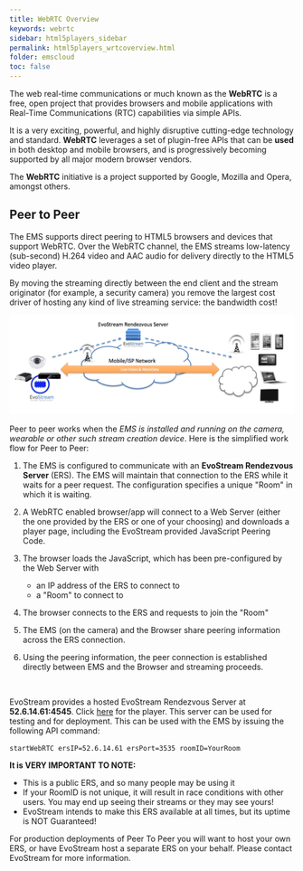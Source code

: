 ```yaml
---
title: WebRTC Overview
keywords: webrtc
sidebar: html5players_sidebar
permalink: html5players_wrtcoverview.html
folder: emscloud
toc: false
---
```




The web real-time communications or much known as the **WebRTC** is a free, open project that provides browsers and mobile applications with Real-Time Communications (RTC) capabilities via simple APIs. 

It is a very exciting, powerful, and highly disruptive cutting-edge technology and standard.  **WebRTC** leverages a set of plugin-free APIs that can be **used** in both desktop and mobile browsers, and is progressively becoming supported by all major modern browser vendors. 

The **WebRTC** initiative is a project supported by Google, Mozilla and Opera, amongst others.



## Peer to Peer

The EMS supports direct peering to HTML5 browsers and devices that support WebRTC. Over the WebRTC channel, the EMS streams low-latency (sub-second) H.264 video and AAC audio for delivery directly to the HTML5 video player.

By moving the streaming directly between the end client and the stream originator (for example, a security camera) you remove the largest cost driver of hosting any kind of live streaming service: the bandwidth cost!

![](images/html5/proto1.png)



Peer to peer works when the _EMS is installed and running on the camera, wearable or other such stream creation device_. Here is the simplified work flow for Peer to Peer:

1. The EMS is configured to communicate with an **EvoStream Rendezvous Server** (ERS). The EMS will maintain that connection to the ERS while it waits for a peer request. The configuration specifies a unique "Room" in which it is waiting.

2. A WebRTC enabled browser/app will connect to a Web Server (either the one provided by the ERS or one of your choosing) and downloads a player page, including the EvoStream provided JavaScript Peering Code.

3. The browser loads the JavaScript, which has been pre-configured by the Web Server with 

   - an IP address of the ERS to connect to
   - a "Room" to connect to

4. The browser connects to the ERS and requests to join the "Room"

5. The EMS (on the camera) and the Browser share peering information across the ERS connection.

6. Using the peering information, the peer connection is established directly between EMS and the Browser and streaming proceeds.

   ​

EvoStream provides a hosted EvoStream Rendezvous Server at **52.6.14.61:4545**. Click [here](ers.evostream.com:5050/demov2/evoplayers.html) for the player. This server can be used for testing and for deployment. This can be used with the EMS by issuing the following API command:

```
startWebRTC ersIP=52.6.14.61 ersPort=3535 roomID=YourRoom
```

**It is VERY IMPORTANT TO NOTE:**

- This is a public ERS, and so many people may be using it
- If your RoomID is not unique, it will result in race conditions with other users. You may end up seeing their streams or they may see yours!
- EvoStream intends to make this ERS available at all times, but its uptime is NOT Guaranteed!

For production deployments of Peer To Peer you will want to host your own ERS, or have EvoStream host a separate ERS on your behalf. Please contact EvoStream for more information.




